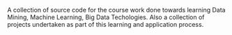 A collection of source code for the course work done towards learning Data Mining, Machine Learning, Big Data Techologies.
Also a collection of projects undertaken as part of this learning and application process.
